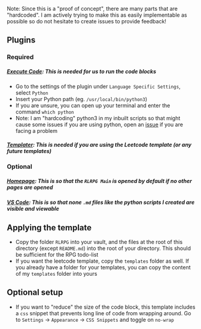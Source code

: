 Note: Since this is a "proof of concept", there are many parts that are "hardcoded". I am actively trying to make this as easily implementable as possible so do not hesitate to create issues to provide feedback!

## Plugins
### Required
#####  [Execute Code](https://github.com/twibiral/obsidian-execute-code): This is needed for us to run the code blocks
- Go to the settings of the plugin under `Language Specific Settings`, select `Python`
- Insert your Python path  (eg. `/usr/local/bin/python3`)
- If you are unsure, you can open up your terminal and enter the command `which python`
- Note: I am "hardcoding" python3 in my inbuilt scripts so that might cause some issues if you are using python, open an [issue](https://github.com/JCSnap/obsidian-rpg/issues) if you are facing a problem
##### [Templater](https://github.com/SilentVoid13/Templater): This is needed if you are using the Leetcode template (or any future templates)
### Optional
##### [Homepage](https://github.com/mirnovov/obsidian-homepage): This is so that the `RLRPG Main` is opened by default if no other pages are opened
##### [VS Code](https://github.com/sunxvming/obsidian-vscode-editor): This is so that none `.md` files like the python scripts I created are visible and viewable

## Applying the template
- Copy the folder `RLRPG` into your vault, and the files at the root of this directory (except `README.md`) into the root of your directory. This should be sufficient for the RPG todo-list
- If you want the leetcode template, copy the `templates` folder as well. If you already have a folder for your templates, you can copy the content of my `templates` folder into yours

## Optional setup
- If you want to "reduce" the size of the code block, this template includes a `css` snippet that prevents long line of code from wrapping around. Go to `Settings` -> `Appearance` -> `CSS Snippets` and toggle on `no-wrap`